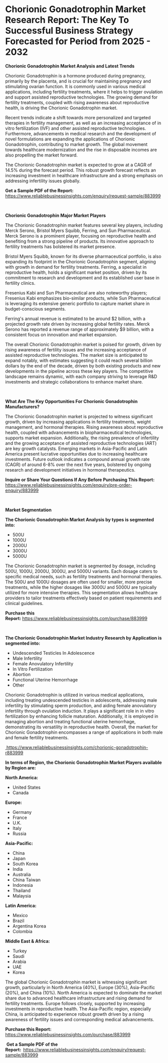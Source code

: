 <p><h1>Chorionic Gonadotrophin Market Research Report: The Key To Successful Business Strategy Forecasted for Period from 2025 - 2032</h1></p><p><strong>Chorionic Gonadotrophin Market Analysis and Latest Trends</strong></p>
<p><p>Chorionic Gonadotrophin is a hormone produced during pregnancy, primarily by the placenta, and is crucial for maintaining pregnancy and stimulating ovarian function. It is commonly used in various medical applications, including fertility treatments, where it helps to trigger ovulation and support assisted reproductive technologies. The growing demand for fertility treatments, coupled with rising awareness about reproductive health, is driving the Chorionic Gonadotrophin market.</p><p>Recent trends indicate a shift towards more personalized and targeted therapies in fertility management, as well as an increasing acceptance of in vitro fertilization (IVF) and other assisted reproductive technologies. Furthermore, advancements in medical research and the development of novel formulations are expanding the applications of Chorionic Gonadotrophin, contributing to market growth. The global movement towards healthcare modernization and the rise in disposable incomes are also propelling the market forward.</p><p>The Chorionic Gonadotrophin market is expected to grow at a CAGR of 14.5% during the forecast period. This robust growth forecast reflects an increasing investment in healthcare infrastructure and a strong emphasis on addressing infertility issues globally.</p></p>
<p><strong>Get a Sample PDF of the Report:&nbsp;</strong> <a href="https://www.reliablebusinessinsights.com/enquiry/request-sample/883999?utm_campaign=3248&utm_medium=2&utm_source=Github&utm_content=ia&utm_term=19042025&utm_id=chorionic-gonadotrophin">https://www.reliablebusinessinsights.com/enquiry/request-sample/883999</a></p>
<p>&nbsp;</p>
<p><strong>Chorionic Gonadotrophin Major Market Players</strong></p>
<p><p>The Chorionic Gonadotrophin market features several key players, including Merck Serono, Bristol Myers Squibb, Ferring, and Sun Pharmaceutical. Merck Serono is a prominent player, focusing on reproductive health and benefiting from a strong pipeline of products. Its innovative approach to fertility treatments has bolstered its market presence.</p><p>Bristol Myers Squibb, known for its diverse pharmaceutical portfolio, is also expanding its footprint in the Chorionic Gonadotrophin segment, aligning with growth in demand for fertility treatments. Ferring, a specialist in reproductive health, holds a significant market position, driven by its commitment to research and development and its established user base in fertility clinics.</p><p>Fresenius Kabi and Sun Pharmaceutical are also noteworthy players; Fresenius Kabi emphasizes bio-similar products, while Sun Pharmaceutical is leveraging its extensive generic portfolio to capture market share in budget-conscious segments.</p><p>Ferring's annual revenue is estimated to be around $2 billion, with a projected growth rate driven by increasing global fertility rates. Merck Serono has reported a revenue range of approximately $9 billion, with a consistent focus on innovation and market expansion.</p><p>The overall Chorionic Gonadotrophin market is poised for growth, driven by rising awareness of fertility issues and the increasing acceptance of assisted reproductive technologies. The market size is anticipated to expand notably, with estimates suggesting it could reach several billion dollars by the end of the decade, driven by both existing products and new developments in the pipeline across these key players. The competitive landscape remains dynamic, with each company striving to leverage R&D investments and strategic collaborations to enhance market share.</p></p>
<p>&nbsp;</p>
<p><strong>What Are The Key Opportunities For Chorionic Gonadotrophin Manufacturers?</strong></p>
<p><p>The Chorionic Gonadotrophin market is projected to witness significant growth, driven by increasing applications in fertility treatments, weight management, and hormonal therapies. Rising awareness about reproductive health, coupled with advancements in biopharmaceutical technologies, supports market expansion. Additionally, the rising prevalence of infertility and the growing acceptance of assisted reproductive technologies (ART) are key growth catalysts. Emerging markets in Asia-Pacific and Latin America present lucrative opportunities due to increasing healthcare investments. Future outlook indicates a compound annual growth rate (CAGR) of around 6-8% over the next five years, bolstered by ongoing research and development initiatives in hormonal therapeutics.</p></p>
<p><strong>Inquire or Share Your Questions If Any Before Purchasing This Report:</strong> <a href="https://www.reliablebusinessinsights.com/enquiry/pre-order-enquiry/883999?utm_campaign=3248&utm_medium=2&utm_source=Github&utm_content=ia&utm_term=19042025&utm_id=chorionic-gonadotrophin">https://www.reliablebusinessinsights.com/enquiry/pre-order-enquiry/883999</a></p>
<p>&nbsp;</p>
<p><strong>Market Segmentation</strong></p>
<p><strong>The Chorionic Gonadotrophin Market Analysis by types is segmented into:</strong></p>
<p><ul><li>500U</li><li>1000U</li><li>2000U</li><li>3000U</li><li>5000U</li></ul></p>
<p><p>The Chorionic Gonadotrophin market is segmented by dosage, including 500U, 1000U, 2000U, 3000U, and 5000U variants. Each dosage caters to specific medical needs, such as fertility treatments and hormonal therapies. The 500U and 1000U dosages are often used for smaller, more precise treatments, while the higher dosages like 3000U and 5000U are typically utilized for more intensive therapies. This segmentation allows healthcare providers to tailor treatments effectively based on patient requirements and clinical guidelines.</p></p>
<p><strong>Purchase this Report:&nbsp;</strong><a href="https://www.reliablebusinessinsights.com/purchase/883999?utm_campaign=3248&utm_medium=2&utm_source=Github&utm_content=ia&utm_term=19042025&utm_id=chorionic-gonadotrophin">https://www.reliablebusinessinsights.com/purchase/883999</a></p>
<p>&nbsp;</p>
<p><strong>The Chorionic Gonadotrophin Market Industry Research by Application is segmented into:</strong></p>
<p><ul><li>Undescended Testicles In Adolescence</li><li>Male Infertility</li><li>Female Anovulatory Infertility</li><li>In Vitro Fertilization</li><li>Abortion</li><li>Functional Uterine Hemorrhage</li><li>Other</li></ul></p>
<p><p>Chorionic Gonadotrophin is utilized in various medical applications, including treating undescended testicles in adolescents, addressing male infertility by stimulating sperm production, and aiding female anovulatory infertility through ovulation induction. It plays a significant role in in vitro fertilization by enhancing follicle maturation. Additionally, it is employed in managing abortion and treating functional uterine hemorrhage, demonstrating its versatility in reproductive health. Overall, the market for Chorionic Gonadotrophin encompasses a range of applications in both male and female fertility treatments.</p></p>
<p><a href="https://www.reliablebusinessinsights.com/chorionic-gonadotrophin-r883999?utm_campaign=3248&utm_medium=2&utm_source=Github&utm_content=ia&utm_term=19042025&utm_id=chorionic-gonadotrophin">&nbsp;https://www.reliablebusinessinsights.com/chorionic-gonadotrophin-r883999</a></p>
<p><strong>In terms of Region, the Chorionic Gonadotrophin Market Players available by Region are:</strong></p>
<p>
    <p> <strong> North America: </strong>
        <ul>
            <li>United States</li>
            <li>Canada</li>
        </ul>
        </p> 
    <p> <strong> Europe: </strong>
        <ul>
            <li>Germany</li>
            <li>France</li>
            <li>U.K.</li>
            <li>Italy</li>
            <li>Russia</li>
        </ul>
        </p> 
    <p> <strong> Asia-Pacific: </strong>
        <ul>
            <li>China</li>
            <li>Japan</li>
            <li>South Korea</li>
            <li>India</li>
            <li>Australia</li>
            <li>China Taiwan</li>
            <li>Indonesia</li>
            <li>Thailand</li>
            <li>Malaysia</li>
        </ul>
        </p> 
    <p> <strong> Latin America: </strong>
        <ul>
            <li>Mexico</li>
            <li>Brazil</li>
            <li>Argentina Korea</li>
            <li>Colombia</li>
        </ul>
        </p> 
    <p> <strong> Middle East & Africa: </strong>
        <ul>
            <li>Turkey</li>
            <li>Saudi</li>
            <li>Arabia</li>
            <li>UAE</li>
            <li>Korea</li>
        </ul>
    </p>
    </p>
<p><p>The global Chorionic Gonadotrophin market is witnessing significant growth, particularly in North America (40%), Europe (30%), Asia-Pacific (20%), and China (10%). North America is expected to dominate the market share due to advanced healthcare infrastructure and rising demand for fertility treatments. Europe follows closely, supported by increasing investments in reproductive health. The Asia-Pacific region, especially China, is anticipated to experience robust growth driven by a rising awareness of fertility issues and corresponding medical advancements.</p></p>
<p><strong>Purchase this Report: </strong><a href="https://www.reliablebusinessinsights.com/purchase/883999?utm_campaign=3248&utm_medium=2&utm_source=Github&utm_content=ia&utm_term=19042025&utm_id=chorionic-gonadotrophin">https://www.reliablebusinessinsights.com/purchase/883999</a></p>
<p>&nbsp;<strong>Get a Sample PDF of the Report:&nbsp;&nbsp;</strong><a href="https://www.reliablebusinessinsights.com/enquiry/request-sample/883999?utm_campaign=3248&utm_medium=2&utm_source=Github&utm_content=ia&utm_term=19042025&utm_id=chorionic-gonadotrophin">https://www.reliablebusinessinsights.com/enquiry/request-sample/883999</a></p>
<p><strong></strong></p>
<p><p></p><p></p><p></p></p>